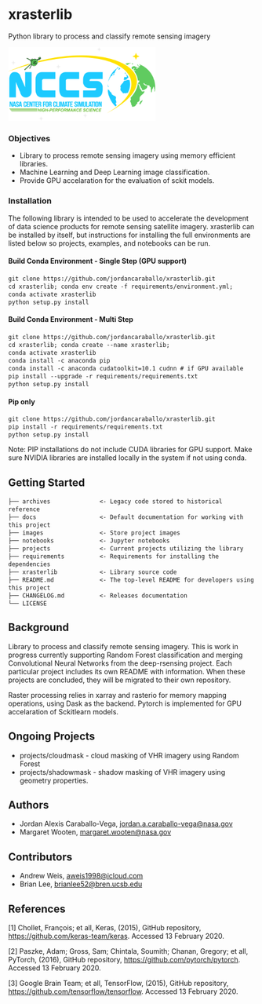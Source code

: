 # xrasterlib

Python library to process and classify remote sensing imagery

<img src="images/nccslogo.png" height="150" width="300">

### Objectives

- Library to process remote sensing imagery using memory efficient libraries.
- Machine Learning and Deep Learning image classification.
- Provide GPU accelaration for the evaluation of sckit models.

### Installation

The following library is intended to be used to accelerate the development
of data science products for remote sensing satellite imagery. xrasterlib can 
be installed by itself, but instructions for installing the full environments 
are listed below so projects, examples, and notebooks can be run.

#### Build Conda Environment - Single Step (GPU support)
```
git clone https://github.com/jordancaraballo/xrasterlib.git
cd xrasterlib; conda env create -f requirements/environment.yml;
conda activate xrasterlib
python setup.py install
```

#### Build Conda Environment - Multi Step
```
git clone https://github.com/jordancaraballo/xrasterlib.git
cd xrasterlib; conda create --name xrasterlib;
conda activate xrasterlib
conda install -c anaconda pip 
conda install -c anaconda cudatoolkit=10.1 cudnn # if GPU available
pip install --upgrade -r requirements/requirements.txt
python setup.py install
```

#### Pip only
```
git clone https://github.com/jordancaraballo/xrasterlib.git
pip install -r requirements/requirements.txt
python setup.py install
```
Note: PIP installations do not include CUDA libraries for GPU support. Make sure
NVIDIA libraries are installed locally in the system if not using conda.

## Getting Started

```
├── archives              <- Legacy code stored to historical reference
├── docs                  <- Default documentation for working with this project
├── images                <- Store project images
├── notebooks             <- Jupyter notebooks
├── projects              <- Current projects utilizing the library
├── requirements          <- Requirements for installing the dependencies
├── xrasterlib            <- Library source code
├── README.md             <- The top-level README for developers using this project
├── CHANGELOG.md          <- Releases documentation
└── LICENSE
```

## Background

Library to process and classify remote sensing imagery. This is work in progress currently supporting
Random Forest classification and merging Convolutional Neural Networks from the deep-rsensing project.
Each particular project includes its own README with information. When these projects are concluded,
they will be migrated to their own repository.

Raster processing relies in xarray and rasterio for memory mapping operations, using Dask as the backend.
Pytorch is implemented for GPU accelaration of Sckitlearn models.

## Ongoing Projects

- projects/cloudmask  - cloud masking of VHR imagery using Random Forest
- projects/shadowmask - shadow masking of VHR imagery using geometry properties.

## Authors

* Jordan Alexis Caraballo-Vega, jordan.a.caraballo-vega@nasa.gov
* Margaret Wooten, margaret.wooten@nasa.gov

## Contributors

* Andrew Weis, aweis1998@icloud.com
* Brian Lee, brianlee52@bren.ucsb.edu

## References

[1] Chollet, François; et all, Keras, (2015), GitHub repository, https://github.com/keras-team/keras. Accessed 13 February 2020.

[2] Paszke, Adam; Gross, Sam; Chintala, Soumith; Chanan, Gregory; et all, PyTorch, (2016), GitHub repository, https://github.com/pytorch/pytorch. Accessed 13 February 2020.

[3] Google Brain Team; et all, TensorFlow, (2015), GitHub repository, https://github.com/tensorflow/tensorflow. Accessed 13 February 2020.